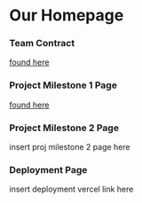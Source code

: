 # Our Homepage

### Team Contract
[found here](https://docs.google.com/document/d/1vPueASUJx5Af_aTIyjsdGVoajnHm5Qxhm5PrnRTxdoA/edit?usp=sharing)

### Project Milestone 1 Page
[found here](https://github.com/orgs/Cooking-Compass/projects/1)

### Project Milestone 2 Page
insert proj milestone 2 page here

### Deployment Page
insert deployment vercel link here
